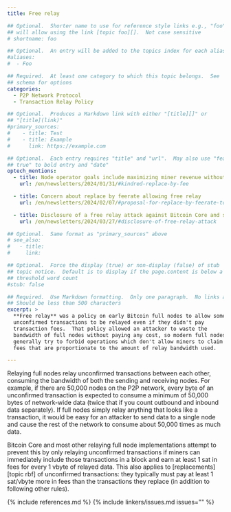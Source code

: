 ```yaml
---
title: Free relay

## Optional.  Shorter name to use for reference style links e.g., "foo"
## will allow using the link [topic foo][].  Not case sensitive
# shortname: foo

## Optional.  An entry will be added to the topics index for each alias
#aliases:
#  - Foo

## Required.  At least one category to which this topic belongs.  See
## schema for options
categories:
  - P2P Network Protocol
  - Transaction Relay Policy

## Optional.  Produces a Markdown link with either "[title][]" or
## "[title](link)"
#primary_sources:
#    - title: Test
#    - title: Example
#      link: https://example.com

## Optional.  Each entry requires "title" and "url".  May also use "feature:
## true" to bold entry and "date"
optech_mentions:
  - title: Node operator goals include maximizing miner revenue without allowing free relay
    url: /en/newsletters/2024/01/31/#kindred-replace-by-fee

  - title: Concern about replace by feerate allowing free relay
    url: /en/newsletters/2024/02/07/#proposal-for-replace-by-feerate-to-escape-pinning

  - title: Disclosure of a free relay attack against Bitcoin Core and some other nodes
    url: /en/newsletters/2024/03/27/#disclosure-of-free-relay-attack

## Optional.  Same format as "primary_sources" above
# see_also:
#   - title:
#     link:

## Optional.  Force the display (true) or non-display (false) of stub
## topic notice.  Default is to display if the page.content is below a
## threshold word count
#stub: false

## Required.  Use Markdown formatting.  Only one paragraph.  No links allowed.
## Should be less than 500 characters
excerpt: >
  **Free relay** was a policy on early Bitcoin full nodes to allow some
  unconfirmed transactions to be relayed even if they didn't pay
  transaction fees.  That policy allowed an attacker to waste the
  bandwidth of full nodes without paying any cost, so modern full nodes
  generally try to forbid operations which don't allow miners to claim
  fees that are proportionate to the amount of relay bandwidth used.

---
```

Relaying full nodes relay unconfirmed transactions between each other,
consuming the bandwidth of both the sending and receiving nodes.  For
example, if there are 50,000 nodes on the P2P network, every byte of an
unconfirmed transaction is expected to consume a minimum of 50,000 bytes
of network-wide data (twice that if you count outbound and inbound data
separately).  If full nodes simply relay anything that looks like a
transaction, it would be easy for an attacker to send data to a single
node and cause the rest of the network to consume about 50,000 times as
much data.

Bitcoin Core and most other relaying full node implementations attempt
to prevent this by only relaying unconfirmed transactions if miners can
immediately include those transactions in a block and earn at least 1
sat in fees for every 1 vbyte of relayed data.  This also applies to
[replacements][topic rbf] of unconfirmed transactions: they typically
must pay at least 1 sat/vbyte more in fees than the transactions they
replace (in addition to following other rules).

{% include references.md %}
{% include linkers/issues.md issues="" %}
